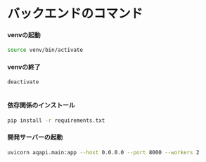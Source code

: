 # バックエンドのコマンド
#### venvの起動
```bash
source venv/bin/activate
```
#### venvの終了
```bash
deactivate
```

```result
```
#### 依存関係のインストール
```bash
pip install -r requirements.txt
```
#### 開発サーバーの起動
```bash
uvicorn aqapi.main:app --host 0.0.0.0 --port 8000 --workers 2
```
